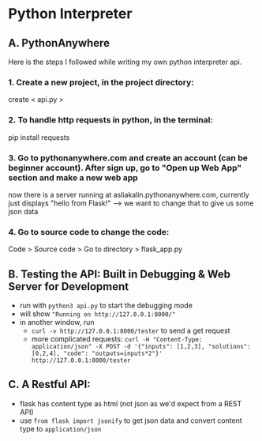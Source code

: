 # Python Interpreter

## A. PythonAnywhere
Here is the steps I followed while writing my own python interpreter api.
### 1. Create a new project, in the project directory:
create < api.py >
### 2. To handle http requests in python, in the terminal:
pip install requests
### 3. Go to pythonanywhere.com and create an account (can be beginner account). After sign up, go to "Open up Web App" section and make a new web app
now there is a server running at asliakalin.pythonanywhere.com, currently just displays "hello from Flask!" --> we want to change that to give us some json data
### 4. Go to source code to change the code:
Code > Source code > Go to directory > flask_app.py


## B. Testing the API: Built in Debugging & Web Server for Development
- run with ```python3 api.py``` to start the debugging mode
- will show ```"Running on http://127.0.0.1:8000/"```
- in another window, run 
    - ```curl -v http://127.0.0.1:8000/tester``` to send a get request
    - more complicated requests: ```curl -H "Content-Type: application/json" -X POST -d '{"inputs": [1,2,3], "solutions":[0,2,4], "code": "outputs=inputs*2"}' http://127.0.0.1:8000/tester```





## C. A Restful API:
- flask has content type as html (not json as we'd expect from a REST API) 
- use ```from flask import jsonify``` to get json data and convert content type to ```application/json```
